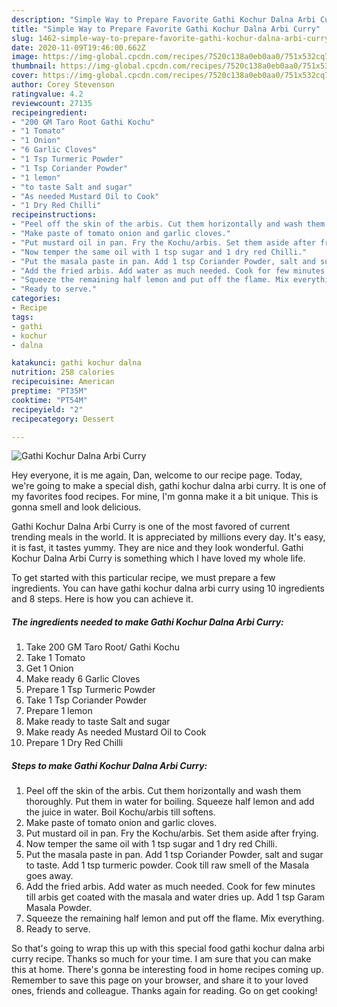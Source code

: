 ```yaml
---
description: "Simple Way to Prepare Favorite Gathi Kochur Dalna Arbi Curry"
title: "Simple Way to Prepare Favorite Gathi Kochur Dalna Arbi Curry"
slug: 1462-simple-way-to-prepare-favorite-gathi-kochur-dalna-arbi-curry
date: 2020-11-09T19:46:00.662Z
image: https://img-global.cpcdn.com/recipes/7520c138a0eb0aa0/751x532cq70/gathi-kochur-dalna-arbi-curry-recipe-main-photo.jpg
thumbnail: https://img-global.cpcdn.com/recipes/7520c138a0eb0aa0/751x532cq70/gathi-kochur-dalna-arbi-curry-recipe-main-photo.jpg
cover: https://img-global.cpcdn.com/recipes/7520c138a0eb0aa0/751x532cq70/gathi-kochur-dalna-arbi-curry-recipe-main-photo.jpg
author: Corey Stevenson
ratingvalue: 4.2
reviewcount: 27135
recipeingredient:
- "200 GM Taro Root Gathi Kochu"
- "1 Tomato"
- "1 Onion"
- "6 Garlic Cloves"
- "1 Tsp Turmeric Powder"
- "1 Tsp Coriander Powder"
- "1 lemon"
- "to taste Salt and sugar"
- "As needed Mustard Oil to Cook"
- "1 Dry Red Chilli"
recipeinstructions:
- "Peel off the skin of the arbis. Cut them horizontally and wash them thoroughly. Put them in water for boiling. Squeeze half lemon and add the juice in water. Boil Kochu/arbis till softens."
- "Make paste of tomato onion and garlic cloves."
- "Put mustard oil in pan. Fry the Kochu/arbis. Set them aside after frying."
- "Now temper the same oil with 1 tsp sugar and 1 dry red Chilli."
- "Put the masala paste in pan. Add 1 tsp Coriander Powder, salt and sugar to taste. Add 1 tsp turmeric powder. Cook till raw smell of the Masala goes away."
- "Add the fried arbis. Add water as much needed. Cook for few minutes till arbis get coated with the masala and water dries up. Add 1 tsp Garam Masala Powder."
- "Squeeze the remaining half lemon and put off the flame. Mix everything."
- "Ready to serve."
categories:
- Recipe
tags:
- gathi
- kochur
- dalna

katakunci: gathi kochur dalna 
nutrition: 258 calories
recipecuisine: American
preptime: "PT35M"
cooktime: "PT54M"
recipeyield: "2"
recipecategory: Dessert

---
```



![Gathi Kochur Dalna Arbi Curry](https://img-global.cpcdn.com/recipes/7520c138a0eb0aa0/751x532cq70/gathi-kochur-dalna-arbi-curry-recipe-main-photo.jpg)

Hey everyone, it is me again, Dan, welcome to our recipe page. Today, we're going to make a special dish, gathi kochur dalna arbi curry. It is one of my favorites food recipes. For mine, I'm gonna make it a bit unique. This is gonna smell and look delicious.

Gathi Kochur Dalna Arbi Curry is one of the most favored of current trending meals in the world. It is appreciated by millions every day. It's easy, it is fast, it tastes yummy. They are nice and they look wonderful. Gathi Kochur Dalna Arbi Curry is something which I have loved my whole life.




To get started with this particular recipe, we must prepare a few ingredients. You can have gathi kochur dalna arbi curry using 10 ingredients and 8 steps. Here is how you can achieve it.

<!--inarticleads1-->

##### The ingredients needed to make Gathi Kochur Dalna Arbi Curry:

1. Take 200 GM Taro Root/ Gathi Kochu
1. Take 1 Tomato
1. Get 1 Onion
1. Make ready 6 Garlic Cloves
1. Prepare 1 Tsp Turmeric Powder
1. Take 1 Tsp Coriander Powder
1. Prepare 1 lemon
1. Make ready to taste Salt and sugar
1. Make ready As needed Mustard Oil to Cook
1. Prepare 1 Dry Red Chilli




<!--inarticleads2-->

##### Steps to make Gathi Kochur Dalna Arbi Curry:

1. Peel off the skin of the arbis. Cut them horizontally and wash them thoroughly. Put them in water for boiling. Squeeze half lemon and add the juice in water. Boil Kochu/arbis till softens.
1. Make paste of tomato onion and garlic cloves.
1. Put mustard oil in pan. Fry the Kochu/arbis. Set them aside after frying.
1. Now temper the same oil with 1 tsp sugar and 1 dry red Chilli.
1. Put the masala paste in pan. Add 1 tsp Coriander Powder, salt and sugar to taste. Add 1 tsp turmeric powder. Cook till raw smell of the Masala goes away.
1. Add the fried arbis. Add water as much needed. Cook for few minutes till arbis get coated with the masala and water dries up. Add 1 tsp Garam Masala Powder.
1. Squeeze the remaining half lemon and put off the flame. Mix everything.
1. Ready to serve.




So that's going to wrap this up with this special food gathi kochur dalna arbi curry recipe. Thanks so much for your time. I am sure that you can make this at home. There's gonna be interesting food in home recipes coming up. Remember to save this page on your browser, and share it to your loved ones, friends and colleague. Thanks again for reading. Go on get cooking!
